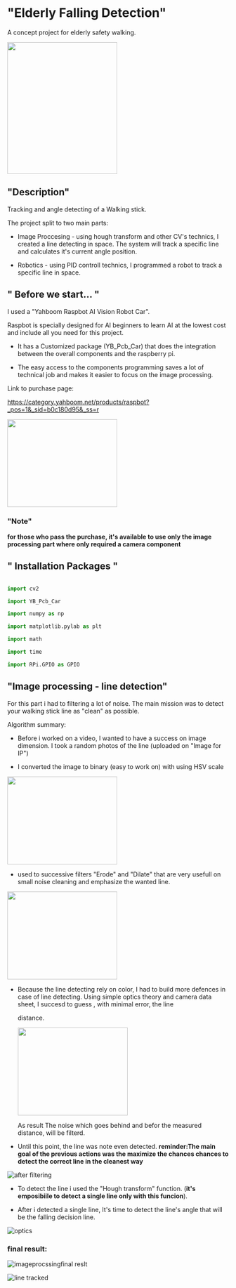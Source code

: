 # "Elderly Falling Detection"

A concept project for elderly safety walking.

<img src="https://user-images.githubusercontent.com/101269937/190342631-153a98b7-d131-4a3e-ad9d-dfab9ff3f831.jpg" width="250" height="300">


## "Description"

Tracking and angle detecting of a Walking stick.

The project split to two main parts:

- Image Proccesing - using hough transform and other CV's technics, I created a line detecting in space. The system will track a specific line and calculates it's current angle position.

- Robotics - using PID controll technics, I programmed a robot to track a specific line in space. 

## " Before we start... "

I used a "Yahboom Raspbot AI Vision Robot Car".

Raspbot is specially designed for AI beginners to learn AI at the lowest cost and include all you need for this project.

 - It has a Customized package (YB_Pcb_Car) that does the integration between the overall components and the raspberry pi.

 - The easy access to the components programming saves a lot of technical job and makes it easier to focus on the image processing.

Link to purchase page:

https://category.yahboom.net/products/raspbot?_pos=1&_sid=b0c180d95&_ss=r


<img src="https://user-images.githubusercontent.com/101269937/190184712-ad14d2e9-e70a-43a0-9437-20c94b0c1d50.jpg" width="250" height="200">

### "Note"

**for those who pass the purchase, it's available to use only the image processing part where only required a camera component**

## " Installation Packages "

```python

import cv2

import YB_Pcb_Car

import numpy as np

import matplotlib.pylab as plt

import math

import time

import RPi.GPIO as GPIO
```

## "Image processing - line detection"

For this part i had to filtering a lot of noise.
The main mission was to detect your walking stick line as "clean" as possible.

Algorithm summary:

- Before i worked on a video, I wanted to have a success on image dimension.
I took a random photos of the line (uploaded on "Image for IP") 

- I converted the image to binary (easy to work on) with using HSV scale

<img src="https://user-images.githubusercontent.com/101269937/190342972-c689ca68-168c-45ff-8766-71e7ab8c0be9.jpg" width="250" height="200">


- used to successive filters "Erode" and "Dilate" that are very usefull on small noise cleaning and emphasize the wanted line.

<img src="https://user-images.githubusercontent.com/101269937/190343106-25df99bd-3ded-4734-81fd-521581d938ed.png" width="250" height="200">

- Because the line detecting rely on color, I had to build more defences in case of line detecting. 
Using simple optics theory and camera data sheet, I succesd to guess , with minimal error, the line 
 
  distance.
  
  <img src="[https://user-images.githubusercontent.com/101269937/190184712-ad14d2e9-e70a-43a0-9437-20c94b0c1d50.jpg](https://user-images.githubusercontent.com/101269937/190343372-0327b9f3-cc60-40df-bd5d-bb1cfdbeee29.jpg)" width="250" height="200">

  As result The noise which goes behind and befor the measured distance, will be filterd.
  
 - Until this point, the line was note even detected. 
 **reminder:The main goal of the previous actions was the maximize the chances chances to detect the correct line in the cleanest way**
  
  ![after filtering](https://user-images.githubusercontent.com/101269937/190339959-4824ae24-f2ab-4c6e-abf3-3a87c7ef600a.png)


 - To detect the line i used the "Hough transform" function. (**it's emposibiile to detect a single line only with this funcion**).
 
 - After i detected a single line, It's time to detect the line's angle that will be the falling decision line.
 
 
![optics](https://user-images.githubusercontent.com/101269937/190341685-aad37d25-9d5d-4655-be9c-3078120975ff.jpg)

### final result:

![imageprocssingfinal reslt](https://user-images.githubusercontent.com/101269937/190341797-ae2a3fb8-ee3e-4889-bd5f-c0756e14b1a6.png)

![line tracked](https://user-images.githubusercontent.com/101269937/190342221-c742caff-76f6-499e-b82c-46cb36d39939.jpg)


